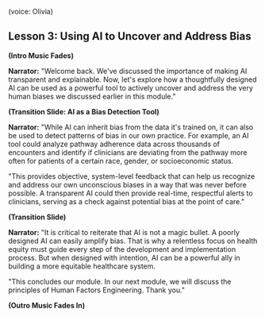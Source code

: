 (voice: Olivia)

## Lesson 3: Using AI to Uncover and Address Bias

**(Intro Music Fades)**

**Narrator:** "Welcome back. We've discussed the importance of making AI transparent and explainable. Now, let's explore how a thoughtfully designed AI can be used as a powerful tool to actively uncover and address the very human biases we discussed earlier in this module."

**(Transition Slide: AI as a Bias Detection Tool)**

**Narrator:** "While AI can inherit bias from the data it's trained on, it can also be used to detect patterns of bias in our own practice. For example, an AI tool could analyze pathway adherence data across thousands of encounters and identify if clinicians are deviating from the pathway more often for patients of a certain race, gender, or socioeconomic status.

"This provides objective, system-level feedback that can help us recognize and address our own unconscious biases in a way that was never before possible. A transparent AI could then provide real-time, respectful alerts to clinicians, serving as a check against potential bias at the point of care."

**(Transition Slide)**

**Narrator:** "It is critical to reiterate that AI is not a magic bullet. A poorly designed AI can easily amplify bias. That is why a relentless focus on health equity must guide every step of the development and implementation process. But when designed with intention, AI can be a powerful ally in building a more equitable healthcare system.

"This concludes our module. In our next module, we will discuss the principles of Human Factors Engineering. Thank you."

**(Outro Music Fades In)**
